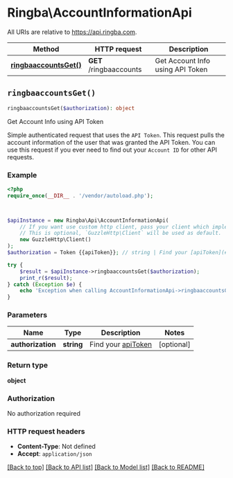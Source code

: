 # Ringba\AccountInformationApi

All URIs are relative to https://api.ringba.com.

Method | HTTP request | Description
------------- | ------------- | -------------
[**ringbaaccountsGet()**](AccountInformationApi.md#ringbaaccountsGet) | **GET** /ringbaaccounts | Get Account Info using API Token


## `ringbaaccountsGet()`

```php
ringbaaccountsGet($authorization): object
```

Get Account Info using API Token

Simple authenticated request that uses the `API Token`. This request pulls the account information of the user that was granted the API Token. You can use this request if you ever need to find out your `Account ID` for other API requests.

### Example

```php
<?php
require_once(__DIR__ . '/vendor/autoload.php');



$apiInstance = new Ringba\Api\AccountInformationApi(
    // If you want use custom http client, pass your client which implements `GuzzleHttp\ClientInterface`.
    // This is optional, `GuzzleHttp\Client` will be used as default.
    new GuzzleHttp\Client()
);
$authorization = Token {{apiToken}}; // string | Find your [apiToken](#get-or-create-api-token)

try {
    $result = $apiInstance->ringbaaccountsGet($authorization);
    print_r($result);
} catch (Exception $e) {
    echo 'Exception when calling AccountInformationApi->ringbaaccountsGet: ', $e->getMessage(), PHP_EOL;
}
```

### Parameters

Name | Type | Description  | Notes
------------- | ------------- | ------------- | -------------
 **authorization** | **string**| Find your [apiToken](#get-or-create-api-token) | [optional]

### Return type

**object**

### Authorization

No authorization required

### HTTP request headers

- **Content-Type**: Not defined
- **Accept**: `application/json`

[[Back to top]](#) [[Back to API list]](../../README.md#endpoints)
[[Back to Model list]](../../README.md#models)
[[Back to README]](../../README.md)
